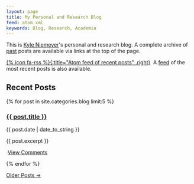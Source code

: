 ```yaml
---
layout: page
title: My Personal and Research Blog
feed: atom.xml
keywords: Blog, Research, Academia
---
```


This is [Kyle Niemeyer](/)'s personal and research blog. A complete archive of [past](/blog/past/) posts are available via links at the top of the page.

[{% icon fa-rss %}{:title="Atom feed of recent posts" .right}][feed]&nbsp;
A [feed][] of the most recent posts is also available.

[feed]: /blog/atom.xml

## Recent Posts

{% for post in site.categories.blog limit:5 %}
<div class="section list" markdown="0">
    <h3><a class="entry-title" href="{{ post.url }}">{{ post.title }}</a></h3>
    <span class="post-date">{{ post.date | date_to_string }}</span>
    <p class="excerpt">{{ post.excerpt }}</p>
    <p class="line">
    <i class="fa fa-comments"></i>&nbsp;<a class="comments" href="{{ post.url }}#disqus_thread">View Comments</a>
    </p>
</div>
{% endfor %}

<p>
<a href="/blog/past/">Older Posts &rarr;</a>
</p>

<script type="text/javascript">
//<![CDATA[
(function() {
		var links = document.getElementsByTagName('a');
		var query = '?';
		for(var i = 0; i < links.length; i++) {
			if(links[i].href.indexOf('#disqus_thread') >= 0) {
				query += 'url' + i + '=' + encodeURIComponent(links[i].href) + '&';
			}
		}
		document.write('<script type="text/javascript" src="https://disqus.com/forums/kyleniemeyer/get_num_replies.js' + query + '"></' + 'script>');
	})();
//]]>
</script>
